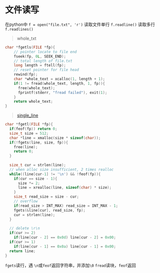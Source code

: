 # 文件读写

在python中
`f = open("file.txt", 'r')`
读取文件单行
`f.readline()`
读取多行
`f.readlines()`


> whole_txt
```C
char *fgetls(FILE *fp){
    // pointer locate to file end
    fseek(fp, 0L, SEEK_END);
    // total length of file.txt
    long length = ftell(fp);
    // reset pointer for file head
    rewind(fp);
    char *whole_text = xcalloc(1, length + 1);
    if(1 != fread(whole_text, length, 1, fp)){
      free(whole_text);
      fprintf(stderr, "fread failed"), exit(1);
    }
    return whole_text;
}
```

> [single_line](https://github.com/AlexeyAB/darknet/blob/master/src/utils.c)
```C
char *fgetl(FILE *fp){
  if(feof(fp)) return 0;
  size_t size = 512;
  char *line = xmalloc(size * sizeof(char));
  if(!fgets(line, size, fp)){
    free(line);
    return 0;
  }
  
  size_t cur = strlen(line);
  // when alloc size insufficient, 2 times realloc
  while((line[cur-1] != '\n') && !feof(fp)){
    if(cur == size - 1){
      size *= 2; 
      line = xrealloc(line, sizeof(char) * size);
    }
    size_t read_size = size - cur;
    // overflow
    if(read_size > INT_MAX) read_size = INT_MAX - 1;
    fgets(&line[cur], read_size, fp);
    cur = strlen(line);
  }
  
  // delete \r\n
  if(cur >= 2)
    if(line[cur - 2] == 0x0d) line[cur - 2] = 0x00;
  if(cur >= 1)
    if(line[cur - 1] == 0x0a) line[cur - 1] = 0x00;
  return line;
}
```

`fgets`读行，遇 `\n`或`feof`返回字符串，并添加`\0` 
`fread`读块，`feof`返回

<!-- 2020年6月13日 12:40  -->